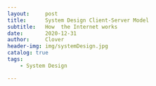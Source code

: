 ```yaml
---
layout:     post
title:      System Design Client-Server Model
subtitle:   How  the Internet works
date:       2020-12-31
author:     Clover
header-img: img/systemDesign.jpg
catalog: true
tags:
    - System Design

---
```


